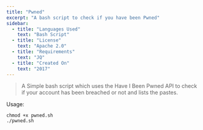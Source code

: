 ```yaml
---
title: "Pwned"
excerpt: "A bash script to check if you have been Pwned"
sidebar:
  - title: "Languages Used"
    text: "Bash Script"
  - title: "License"
    text: "Apache 2.0"
  - title: "Requirements"
    text: "JQ"
  - title: "Created On"
    text: "2017"
---
```


> A Simple bash script which uses the Have I Been Pwned API to check if your account has been breached or not and lists the pastes.

Usage:
```
chmod +x pwned.sh
./pwned.sh
```

